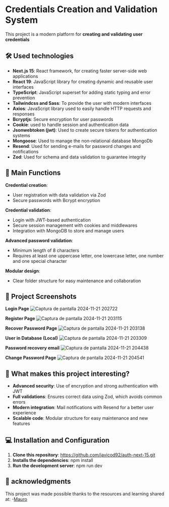 # Credentials Creation and Validation System

This project is a modern platform for **creating and validating user credentials**

## 🛠️ Used technologies
- **Next.js 15**: React framework, for creating faster server-side web applications
- **React 19**: JavaScript library for creating dynamic and reusable user interfaces
- **TypeScript**: JavaScript superset for adding static typing and error prevention
- **Tailwindcss and Sass**: To provide the user with modern interfaces
- **Axios**: JavaScript library used to easily handle HTTP requests and responses
- **Bcryptjs**: Secure encryption for user passwords
- **Cookie**: used to handle session and authentication data
- **Jsonwebtoken (jwt)**: Used to create secure tokens for authentication systems
- **Mongoose**: Used to manage the non-relational database MongoDb
- **Resend**: Used for sending e-mails for password changes and notifications
- **Zod**: Used for schema and data validation to guarantee integrity

## 🚀 Main Functions
**Credential creation**:
- User registration with data validation via Zod
- Secure passwords with Bcrypt encryption

**Credential validation**:
- Login with JWT-based authentication
- Secure session management with cookies and middlewares
- Integration with MongoDB to store and manage users

**Advanced password validation**:
- Minimum length of 8 characters
- Requires at least one uppercase letter, one lowercase letter, one number and one special character

**Modular design**:
- Clear folder structure for easy maintenance and collaboration

## 📸 Project Screenshots
**Login Page**
![Captura de pantalla 2024-11-21 202722](https://github.com/user-attachments/assets/522c62f5-8277-4e81-84b7-a3554c03c566)

**Register Page**
![Captura de pantalla 2024-11-21 203115](https://github.com/user-attachments/assets/32fadf1c-c463-4ddc-b549-c90c555562b3)

**Recover Password Page**
![Captura de pantalla 2024-11-21 203138](https://github.com/user-attachments/assets/34c8dc50-588a-40c5-b4bf-6d23b60e95e7)

**User in Database (Local)**
![Captura de pantalla 2024-11-21 203309](https://github.com/user-attachments/assets/cf517e6a-e25e-4500-abc7-7bf5447f9d4a)

**Password recovery email**
![Captura de pantalla 2024-11-21 204438](https://github.com/user-attachments/assets/05a072f4-d607-4fe7-ad47-1cf1b9855adb)

**Change Password Page**
![Captura de pantalla 2024-11-21 204541](https://github.com/user-attachments/assets/70e0443a-5efd-4344-ab98-67fd5812cb15)

## 🥁 What makes this project interesting?
- **Advanced security**: Use of encryption and strong authentication with JWT
- **Full validations**: Ensures correct data using Zod, which avoids common errors
- **Modern integration**: Mail notifications with Resend for a better user experience
- **Scalable code**: Modular structure for easy maintenance and new features

## 💻 Installation and Configuration
1) **Clone this repository**: https://github.com/javicod92/auth-next-15.git
2) **Installs the dependencies**: npm install
3) **Run the development server**: npm run dev

## 🙌 acknowledgments
This project was made possible thanks to the resources and learning shared at:
-[Mauro](https://www.youtube.com/watch?v=_Xa2meKyXas&t=1132s)
